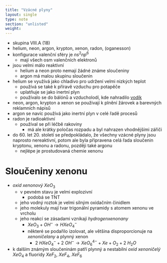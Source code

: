 ```yaml
---
title: "Vzácné plyny"
layout: single
type: note
section: "unlisted"
weight: 
---
```

- skupina VIII.A (18) 
- helium, neon, argon, krypton, xenon, radon, (oganesson)
- konfigurace valenční sféry je $ns^2np^6$
    - mají všech osm valenčních elektronů
- jsou velmi málo reaktivní
    - helium a neon proto nemají žádné známe sloučeniny
    - argon má malou skupinu sloučenin
- helium se využívá jako chladivo pro udržení velmi nizkých teplot
    - používá se také k příravě vzduchu pro potapěče
    - uplatňuje se jako inertní plyn
    - používalo se do bálónů a vzducholodí, kde nahradilo [vodík](/notes/research/chemistry/inorganic-chemistry/periodic-table/hydrogen)
- neon, argon, krypton a xenon se použivají k plnění žárovek a barevných reklamních nápisů
- argon se navíc používá jako inertní plyn v celé řadě procesů
- radon je radioaktivní
    - používal se při léčbě rakoviny
        - má ale krátky poločas rozpadu a byl nahrazen vhodnějšími zářiči
- do 60. let 20. století se předpokládalo, že všechny vzácné plyny jsou naprosto nereaktivní, potom ale byla připravena celá řada sloučenin kryptonu, xenonu a radonu, později také argonu
    - nejlépe je prostudovaná chemie xenonu
# Sloučeniny xenonu
- _oxid xenonový_ $XeO_3$
    - v pevném stavu je velmi explozivní
        - podobá se TNT
    - jeho vodný roztok je velmi silným oxidačním činidlem
    - jeho molekuly mají tvar trigonální pyramidy s atomem xenonu ve vrcholu
    - jeho reakcí se zásadami vznikají _hydrogenxenonany_
        - $XeO_3+OH^-\longrightarrow{HXeO_4^-}$
        - některé se podařilo izolovat, ale většina disproporcionuje na _xenoničelany_ a plynný xenon
            - $2\ HXeO_4^-+2\ OH^-\longrightarrow{XeO_6^{4-}+Xe+O_2+2\ H_2O}$
- k dalším známým sloučeninám patří plynný a nestabilní _oxid xenoničelý_ $XeO_4$ a fluoridy $XeF_2$, $XeF_4$, $XeF_6$